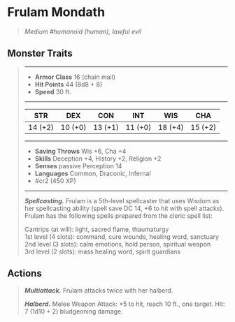 # Frulam Mondath
>*Medium #humanoid (human), lawful evil*
## Monster Traits
>___
>- **Armor Class** 16 (chain mail)
>- **Hit Points** 44 (8d8 + 8)
>- **Speed** 30 ft.
>___
>|STR|DEX|CON|INT|WIS|CHA|
>|:---:|:---:|:---:|:---:|:---:|:---:|
>|14 (+2)|10 (+0)|13 (+1)|11 (+0)|18 (+4)|15 (+2)|
>___
>- **Saving Throws** Wis +6, Cha +4
>- **Skills** Deception +4, History +2, Religion +2
>- **Senses** passive Perception 14
>- **Languages** Common, Draconic, Infernal
>- #cr2 (450 XP)
>___
>***Spellcasting.*** Frulam is a 5th-level spellcaster that uses Wisdom as her spellcasting ability (spell save DC 14, +6 to hit with spell attacks). Frulam has the following spells prepared from the cleric spell list:  
>
>Cantrips (at will): light, sacred flame, thaumaturgy  
>1st level (4 slots): command, cure wounds, healing word, sanctuary  
>2nd level (3 slots): calm emotions, hold person, spiritual weapon  
>3rd level (2 slots): mass healing word, spirit guardians  
>
## Actions
>***Multiattack.*** Frulam attacks twice with her halberd.  
>
>***Halberd.*** Melee Weapon Attack: +5 to hit, reach 10 ft., one target. Hit: 7 (1d10 + 2) bludgeoning damage.